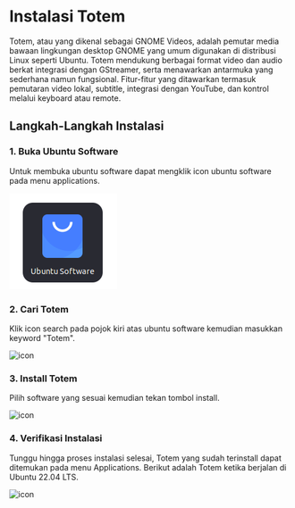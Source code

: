 # Instalasi Totem
Totem, atau yang dikenal sebagai GNOME Videos, adalah pemutar media bawaan lingkungan desktop GNOME yang umum digunakan di distribusi Linux seperti Ubuntu. Totem mendukung berbagai format video dan audio berkat integrasi dengan GStreamer, serta menawarkan antarmuka yang sederhana namun fungsional. Fitur-fitur yang ditawarkan termasuk pemutaran video lokal, subtitle, integrasi dengan YouTube, dan kontrol melalui keyboard atau remote.
## Langkah-Langkah Instalasi
### 1. Buka Ubuntu Software
Untuk membuka ubuntu software dapat mengklik icon ubuntu software pada menu applications.

![icon](img/icon_ubuntu_software_small.png)

### 2. Cari Totem
Klik icon search pada pojok kiri atas ubuntu software kemudian masukkan keyword "Totem".

![icon](img/Totem_search.png)


### 3. Install Totem
Pilih software yang sesuai kemudian tekan tombol install.

![icon](img/Totem_install.png)


### 4. Verifikasi Instalasi
Tunggu hingga proses instalasi selesai, Totem yang sudah terinstall dapat ditemukan pada menu Applications.
Berikut adalah Totem ketika berjalan di Ubuntu 22.04 LTS.

![icon](img/Totem_run.png)
